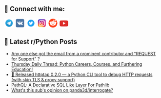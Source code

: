 ## 🔎 Connect with me:
[<img src="https://github.com/bullbesh/bullbesh/blob/main/images/Telegram.png" width="32" height="32" />](https://t.me/bullbesh)
[<img src="https://github.com/bullbesh/bullbesh/blob/main/images/VK.png" width="32" height="32" />](https://vk.com/bullbesh)
[<img src="https://github.com/bullbesh/bullbesh/blob/main/images/Twitter.png" width="32" height="32" />](https://twitter.com/bullbesh1)
[<img src="https://github.com/bullbesh/bullbesh/blob/main/images/Instagram.png" width="32" height="32" />](https://www.instagram.com/bullbesh)
[<img src="https://github.com/bullbesh/bullbesh/blob/main/images/Reddit.png" width="32" height="32" />](https://www.reddit.com/user/bullbesh)
[<img src="https://github.com/bullbesh/bullbesh/blob/main/images/YouTube.png" width="32" height="32" />](https://www.youtube.com/channel/UCtfjRs6uzgq5mfm8S06WTcg)

## 📕 Latest r/Python Posts
<!-- BLOG-POST-LIST:START -->
- [Any one else got the email from a prominent contributor and &quot;REQUEST for Support&quot; ?](https://www.reddit.com/r/Python/comments/1ojo90k/any_one_else_got_the_email_from_a_prominent/)
- [Thursday Daily Thread: Python Careers, Courses, and Furthering Education!](https://www.reddit.com/r/Python/comments/1ojkvx8/thursday_daily_thread_python_careers_courses_and/)
- [🚀 Released httptap 0.2.0 — a Python CLI tool to debug HTTP requests &lpar;with skip TLS &amp; proxy support&rpar;](https://www.reddit.com/r/Python/comments/1ojjnwu/released_httptap_020_a_python_cli_tool_to_debug/)
- [PathQL: A Declarative SQL Like Layer For Pathlib](https://www.reddit.com/r/Python/comments/1ojgqmr/pathql_a_declarative_sql_like_layer_for_pathlib/)
- [What&#39;s this sub&#39;s opinion on panda3d/interrogate?](https://www.reddit.com/r/Python/comments/1ojgkmz/whats_this_subs_opinion_on_panda3dinterrogate/)
<!-- BLOG-POST-LIST:END -->
